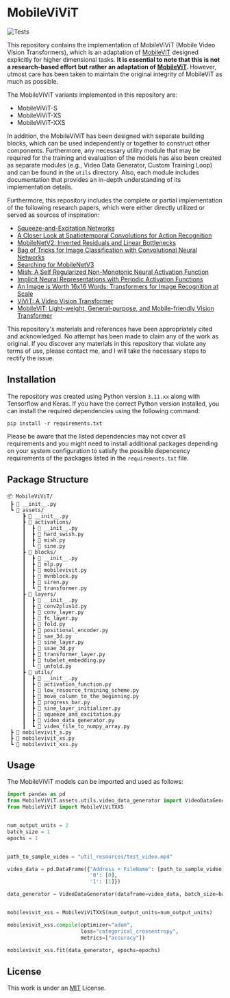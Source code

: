 # MobileViViT

![Tests](https://img.shields.io/github/workflow/status/<AliKHaliliT>/<MobileViViT>/<tests.yml>?label=tests)


This repository contains the implementation of MobileViViT (Mobile Video Vision Transformers), which is an adaptation of [MobileViT](https://arxiv.org/abs/2110.02178) designed explicitly for higher dimensional tasks. <b> It is essential to note that this is not a research-based effort but rather an adaptation of [MobileViT](https://arxiv.org/abs/2110.02178). </b> However, utmost care has been taken to maintain the original integrity of MobileViT as much as possible.

The MobileViViT variants implemented in this repository are:

- MobileViViT-S
- MobileViViT-XS
- MobileViViT-XXS

In addition, the MobileViViT has been designed with separate building blocks, which can be used independently or together to construct other components. Furthermore, any necessary utility module that may be required for the training and evaluation of the models has also been created as separate modules (e.g., Video Data Generator, Custom Training Loop) and can be found in the ```utils``` directory. Also, each module includes documentation that provides an in-depth understanding of its implementation details.

Furthermore, this repository includes the complete or partial implementation of the following research papers, which were either directly utilized or served as sources of inspiration:

- [Squeeze-and-Excitation Networks](https://arxiv.org/abs/1709.01507)
- [A Closer Look at Spatiotemporal Convolutions for Action Recognition](https://arxiv.org/abs/1711.11248)
- [MobileNetV2: Inverted Residuals and Linear Bottlenecks](https://arxiv.org/abs/1801.04381)
- [Bag of Tricks for Image Classification with Convolutional Neural Networks](https://arxiv.org/abs/1812.01187)
- [Searching for MobileNetV3](https://arxiv.org/abs/1905.02244)
- [Mish: A Self Regularized Non-Monotonic Neural Activation Function](https://arxiv.org/abs/1908.08681)
- [Implicit Neural Representations with Periodic Activation Functions](https://arxiv.org/abs/2006.09661)
- [An Image is Worth 16x16 Words: Transformers for Image Recognition at Scale](https://arxiv.org/abs/2010.11929)
- [ViViT: A Video Vision Transformer](https://arxiv.org/abs/2103.15691)
- [MobileViT: Light-weight, General-purpose, and Mobile-friendly Vision Transformer](https://arxiv.org/abs/2110.02178)

This repository's materials and references have been appropriately cited and acknowledged. No attempt has been made to claim any of the work as original. If you discover any materials in this repository that violate any terms of use, please contact me, and I will take the necessary steps to rectify the issue.

## Installation
The repository was created using Python version ```3.11.xx``` along with Tensorflow and Keras. If you have the correct Python version installed, you can install the required dependencies using the following command:

```
pip install -r requirements.txt
```

Please be aware that the listed dependencies may not cover all requirements and you might need to install additional packages depending on your system configuration to satisfy the possible depencency requirements of the packages listed in the ```requirements.txt``` file.

## Package Structure
```
📦 MobileViViT/
 ┣ 📜 __init__.py
 ┗ 📂 assets/
     ┣ 📜 __init__.py
     ┣ 📂 activations/
     ┃  ┣ 📜 __init__.py
     ┃  ┣ 📜 hard_swish.py
     ┃  ┣ 📜 mish.py
     ┃  ┗ 📜 sine.py
     ┣ 📂 blocks/
     ┃  ┣ 📜 __init__.py
     ┃  ┣ 📜 mlp.py
     ┃  ┣ 📜 mobilevivit.py
     ┃  ┣ 📜 mvnblock.py
     ┃  ┣ 📜 siren.py
     ┃  ┗ 📜 transformer.py
     ┣ 📂 layers/
     ┃  ┣ 📜 __init__.py
     ┃  ┣ 📜 conv2plus1d.py
     ┃  ┣ 📜 conv_layer.py
     ┃  ┣ 📜 fc_layer.py
     ┃  ┣ 📜 fold.py
     ┃  ┣ 📜 positional_encoder.py
     ┃  ┣ 📜 sae_3d.py
     ┃  ┣ 📜 sine_layer.py
     ┃  ┣ 📜 ssae_3d.py
     ┃  ┣ 📜 transformer_layer.py
     ┃  ┣ 📜 tubelet_embedding.py
     ┃  ┗ 📜 unfold.py
     ┣ 📂 utils/
     ┃  ┣ 📜 __init__.py
     ┃  ┣ 📜 activation_function.py
     ┃  ┣ 📜 low_resource_training_scheme.py
     ┃  ┣ 📜 move_column_to_the_beginning.py
     ┃  ┣ 📜 progress_bar.py
     ┃  ┣ 📜 sine_layer_initializer.py
     ┃  ┣ 📜 squeeze_and_excitation.py
     ┃  ┣ 📜 video_data_generator.py
     ┃  ┗ 📜 video_file_to_numpy_array.py
 ┣ 📜 mobilevivit_s.py
 ┣ 📜 mobilevivit_xs.py
 ┗ 📜 mobilevivit_xxs.py
```

## Usage
The MobileViViT models can be imported and used as follows:

```python
import pandas as pd
from MobileViViT.assets.utils.video_data_generator import VideoDataGenerator
from MobileViViT import MobileViViTXXS


num_output_units = 2
batch_size = 1
epochs = 1


path_to_sample_video = "util_resources/test_video.mp4"

video_data = pd.DataFrame({"Address + FileName": [path_to_sample_video], 
                           '0': [0], 
                           '1': [1]})

data_generator = VideoDataGenerator(dataframe=video_data, batch_size=batch_size)


mobilevivit_xss = MobileViViTXXS(num_output_units=num_output_units)

mobilevivit_xss.compile(optimizer="adam", 
                        loss="categorical_crossentropy", 
                        metrics=["accuracy"])

mobilevivit_xss.fit(data_generator, epochs=epochs)
```

## License
This work is under an [MIT](https://choosealicense.com/licenses/mit/) License.